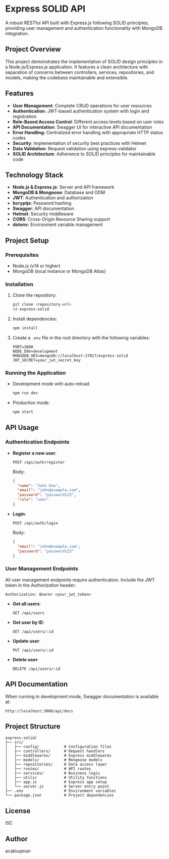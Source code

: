 # Express SOLID API

A robust RESTful API built with Express.js following SOLID principles, providing user management and authentication functionality with MongoDB integration.

## Project Overview

This project demonstrates the implementation of SOLID design principles in a Node.js/Express.js application. It features a clean architecture with separation of concerns between controllers, services, repositories, and models, making the codebase maintainable and extensible.

## Features

- **User Management**: Complete CRUD operations for user resources
- **Authentication**: JWT-based authentication system with login and registration
- **Role-Based Access Control**: Different access levels based on user roles
- **API Documentation**: Swagger UI for interactive API documentation
- **Error Handling**: Centralized error handling with appropriate HTTP status codes
- **Security**: Implementation of security best practices with Helmet
- **Data Validation**: Request validation using express-validator
- **SOLID Architecture**: Adherence to SOLID principles for maintainable code

## Technology Stack

- **Node.js & Express.js**: Server and API framework
- **MongoDB & Mongoose**: Database and ODM
- **JWT**: Authentication and authorization
- **bcryptjs**: Password hashing
- **Swagger**: API documentation
- **Helmet**: Security middleware
- **CORS**: Cross-Origin Resource Sharing support
- **dotenv**: Environment variable management

## Project Setup

### Prerequisites

- Node.js (v14 or higher)
- MongoDB (local instance or MongoDB Atlas)

### Installation

1. Clone the repository:
   ```bash
   git clone <repository-url>
   cd express-solid
   ```

2. Install dependencies:
   ```bash
   npm install
   ```

3. Create a `.env` file in the root directory with the following variables:
   ```
   PORT=3000
   NODE_ENV=development
   MONGODB_URI=mongodb://localhost:27017/express-solid
   JWT_SECRET=your_jwt_secret_key
   ```

### Running the Application

- Development mode with auto-reload:
  ```bash
  npm run dev
  ```

- Production mode:
  ```bash
  npm start
  ```

## API Usage

### Authentication Endpoints

- **Register a new user**:
  ```
  POST /api/auth/register
  ```
  Body:
  ```json
  {
    "name": "John Doe",
    "email": "john@example.com",
    "password": "password123",
    "role": "user"
  }
  ```

- **Login**:
  ```
  POST /api/auth/login
  ```
  Body:
  ```json
  {
    "email": "john@example.com",
    "password": "password123"
  }
  ```

### User Management Endpoints

All user management endpoints require authentication. Include the JWT token in the Authorization header:
```
Authorization: Bearer <your_jwt_token>
```

- **Get all users**:
  ```
  GET /api/users
  ```

- **Get user by ID**:
  ```
  GET /api/users/:id
  ```

- **Update user**:
  ```
  PUT /api/users/:id
  ```

- **Delete user**:
  ```
  DELETE /api/users/:id
  ```

## API Documentation

When running in development mode, Swagger documentation is available at:
```
http://localhost:3000/api/docs
```

## Project Structure

```
express-solid/
├── src/
│   ├── config/           # Configuration files
│   ├── controllers/      # Request handlers
│   ├── middlewares/      # Express middlewares
│   ├── models/           # Mongoose models
│   ├── repositories/     # Data access layer
│   ├── routes/           # API routes
│   ├── services/         # Business logic
│   ├── utils/            # Utility functions
│   ├── app.js            # Express app setup
│   └── server.js         # Server entry point
├── .env                  # Environment variables
└── package.json          # Project dependencies
```

## License

ISC

## Author

acakluqman